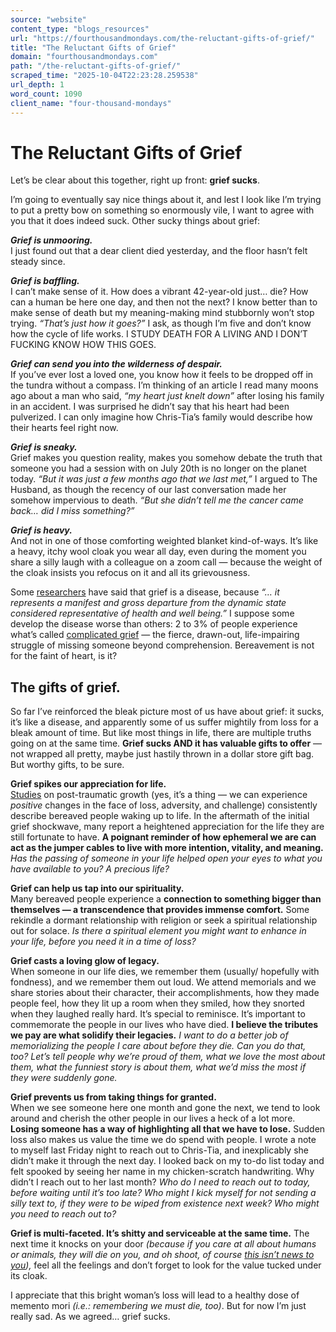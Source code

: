 ```yaml
---
source: "website"
content_type: "blogs_resources"
url: "https://fourthousandmondays.com/the-reluctant-gifts-of-grief/"
title: "The Reluctant Gifts of Grief"
domain: "fourthousandmondays.com"
path: "/the-reluctant-gifts-of-grief/"
scraped_time: "2025-10-04T22:23:28.259538"
url_depth: 1
word_count: 1090
client_name: "four-thousand-mondays"
---
```


# The Reluctant Gifts of Grief

Let’s be clear about this together, right up front: **grief sucks**.

I’m going to eventually say nice things about it, and lest I look like I’m trying to put a pretty bow on something so enormously vile, I want to agree with you that it does indeed suck. Other sucky things about grief:

**_Grief is unmooring._**  
I just found out that a dear client died yesterday, and the floor hasn’t felt steady since.

**_Grief is baffling._**  
I can’t make sense of it. How does a vibrant 42-year-old just… die? How can a human be here one day, and then not the next? I know better than to make sense of death but my meaning-making mind stubbornly won’t stop trying. _“That’s just how it goes?”_ I ask, as though I’m five and don’t know how the cycle of life works. I STUDY DEATH FOR A LIVING AND I DON’T FUCKING KNOW HOW THIS GOES.

**_Grief can send you into the wilderness of despair._**  
If you’ve ever lost a loved one, you know how it feels to be dropped off in the tundra without a compass. I’m thinking of an article I read many moons ago about a man who said, _“my heart just knelt down”_ after losing his family in an accident. I was surprised he didn’t say that his heart had been pulverized. I can only imagine how Chris-Tia’s family would describe how their hearts feel right now.

**_Grief is sneaky._**  
Grief makes you question reality, makes you somehow debate the truth that someone you had a session with on July 20th is no longer on the planet today. _“But it was just a few months ago that we last met,”_ I argued to The Husband, as though the recency of our last conversation made her somehow impervious to death. _“But she didn’t tell me the cancer came back… did I miss something?”_

**_Grief is heavy._**  
And not in one of those comforting weighted blanket kind-of-ways. It’s like a heavy, itchy wool cloak you wear all day, even during the moment you share a silly laugh with a colleague on a zoom call — because the weight of the cloak insists you refocus on it and all its grievousness.

Some [researchers](https://jamanetwork.com/journals/jama/article-abstract/200973) have said that grief is a disease, because _“… it represents a manifest and gross departure from the dynamic state considered representative of health and well being.”_ I suppose some develop the disease worse than others: 2 to 3% of people experience what’s called [complicated grief](https://in.bgu.ac.il/en/fohs/communityhealth/Family/Documents/Complicated%20Grief.pdf) — the fierce, drawn-out, life-impairing struggle of missing someone beyond comprehension. Bereavement is not for the faint of heart, is it?

## **The gifts of grief.**

So far I’ve reinforced the bleak picture most of us have about grief: it sucks, it’s like a disease, and apparently some of us suffer mightily from loss for a bleak amount of time. But like most things in life, there are multiple truths going on at the same time. **Grief sucks AND it has valuable gifts to offer** — not wrapped all pretty, maybe just hastily thrown in a dollar store gift bag. But worthy gifts, to be sure.

**Grief spikes our appreciation for life.**  
[Studies](https://content.apa.org/record/2001-00141-008) on post-traumatic growth (yes, it’s a thing — we can experience _positive_ changes in the face of loss, adversity, and challenge) consistently describe bereaved people waking up to life. In the aftermath of the initial grief shockwave, many report a heightened appreciation for the life they are still fortunate to have. **A poignant reminder of how ephemeral we are can act as the jumper cables to live with more intention, vitality, and meaning.** _Has the passing of someone in your life helped open your eyes to what you have available to you? A precious life?_

**Grief can help us tap into our spirituality.**  
Many bereaved people experience a **connection to something bigger than themselves — a transcendence that provides immense comfort.** Some rekindle a dormant relationship with religion or seek a spiritual relationship out for solace.  _Is there a spiritual element you might want to enhance in your life, before you need it in a time of loss?_

**Grief casts a loving glow of legacy.**  
When someone in our life dies, we remember them (usually/ hopefully with fondness), and we remember them out loud. We attend memorials and we share stories about their character, their accomplishments, how they made people feel, how they lit up a room when they smiled, how they snorted when they laughed really hard. It’s special to reminisce. It’s important to commemorate the people in our lives who have died. **I believe the tributes we pay are what solidify their legacies.** _I want to do a better job of memorializing the people I care about before they die. Can you do that, too? Let’s tell people why we’re proud of them, what we love the most about them, what the funniest story is about them, what we’d miss the most if they were suddenly gone._

**Grief prevents us from taking things for granted.**  
When we see someone here one month and gone the next, we tend to look around and cherish the other people in our lives a heck of a lot more. **Losing someone has a way of highlighting all that we have to lose.** Sudden loss also makes us value the time we do spend with people. I wrote a note to myself last Friday night to reach out to Chris-Tia, and inexplicably she didn’t make it through the next day. I looked back on my to-do list today and felt spooked by seeing her name in my chicken-scratch handwriting. Why didn’t I reach out to her last month? _Who do I need to reach out to today, before waiting until it’s too late? Who might I kick myself for not sending a silly text to, if they were to be wiped from existence next week? Who might you need to reach out to?_

**Grief is multi-faceted. It’s shitty and serviceable at the same time.** The next time it knocks on your door _(because if you care at all about humans or animals, they will die on you, and oh shoot, of course [this isn’t news to you](https://fourthousandmondays.com/the-facts-of-life-for-adults/)),_ feel all the feelings and don’t forget to look for the value tucked under its cloak.

I appreciate that this bright woman’s loss will lead to a healthy dose of memento mori _(i.e.: remembering we must die, too)_. But for now I’m just really sad. As we agreed… grief sucks.